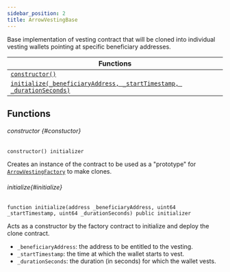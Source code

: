 ```yaml
---
sidebar_position: 2
title: ArrowVestingBase
---
```


Base implementation of vesting contract that will be cloned into individual vesting wallets pointing at specific beneficiary addresses.

| Functions                                                                           |
| ----------------------------------------------------------------------------------- |
| [`constructor()`](#constuctor)                                                      |
| [`initialize(_beneficiaryAddress, _startTimestamp, _durationSeconds)`](#initialize) |

## Functions

###### constructor {#constuctor}

```sol
constructor() initializer
```

Creates an instance of the contract to be used as a "prototype" for [`ArrowVestingFactory`](./ArrowVestingFactory) to make clones.

###### initialize{#initialize}

```sol
function initialize(address _beneficiaryAddress, uint64 _startTimestamp, uint64 _durationSeconds) public initializer
```

Acts as a constructor by the factory contract to initialize and deploy the clone contract.

- `_beneficiaryAddress`: the address to be entitled to the vesting.
- `_startTimestamp`: the time at which the wallet starts to vest.
- `_durationSeconds`: the duration (in seconds) for which the wallet vests.
